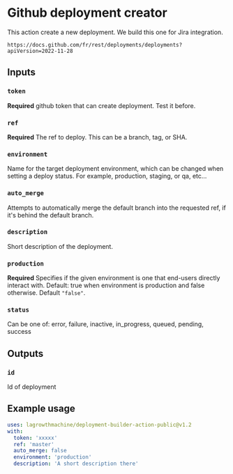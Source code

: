 # Github deployment creator

This action create a new deployment. We build this one for Jira integration.

    https://docs.github.com/fr/rest/deployments/deployments?apiVersion=2022-11-28

## Inputs

### `token`

**Required** github token that can create deployment. Test it before.

### `ref`

**Required** The ref to deploy. This can be a branch, tag, or SHA.

### `environment`

Name for the target deployment environment, which can be changed when setting a deploy status. For example, production, staging, or qa, etc...

### `auto_merge`

Attempts to automatically merge the default branch into the requested ref, if it's behind the default branch.

### `description`

Short description of the deployment.

### `production`

**Required** Specifies if the given environment is one that end-users directly interact with. Default: true when environment is production and false otherwise. Default `"false"`.

### `status`
Can be one of: error, failure, inactive, in_progress, queued, pending, success

## Outputs

### `id`

Id of deployment

## Example usage

```yaml
uses: lagrowthmachine/deployment-builder-action-public@v1.2
with:
  token: 'xxxxx'
  ref: 'master'
  auto_merge: false
  environment: 'production'
  description: 'A short description there'
```

